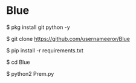 # Blue
$ pkg install git python -y

$ git clone https://github.com/usernameeror/Blue

$ pip install -r requirements.txt

$ cd Blue

$ python2 Prem.py
